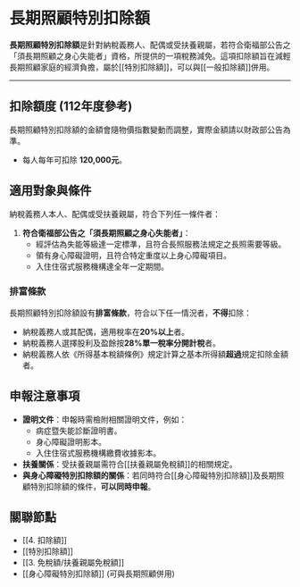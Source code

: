 # 長期照顧特別扣除額

**長期照顧特別扣除額**是針對納稅義務人、配偶或受扶養親屬，若符合衛福部公告之「須長期照顧之身心失能者」資格，所提供的一項稅務減免。這項扣除額旨在減輕長期照顧家庭的經濟負擔，屬於[[特別扣除額]]，可以與[[一般扣除額]]併用。

---

## 扣除額度 (112年度參考)

長期照顧特別扣除額的金額會隨物價指數變動而調整，實際金額請以財政部公告為準。

-   每人每年可扣除 **120,000元**。

## 適用對象與條件

納稅義務人本人、配偶或受扶養親屬，符合下列任一條件者：

1.  **符合衛福部公告之「須長期照顧之身心失能者」**：
    -   經評估為失能等級達一定標準，且符合長照服務法規定之長照需要等級。
    -   領有身心障礙證明，且符合特定重度以上身心障礙項目。
    -   入住住宿式服務機構達全年一定期間。

### 排富條款

長期照顧特別扣除額設有**排富條款**，符合以下任一情況者，**不得**扣除：

-   納稅義務人或其配偶，適用稅率在**20%以上**者。
-   納稅義務人選擇股利及盈餘按**28%單一稅率分開計稅**者。
-   納稅義務人依《所得基本稅額條例》規定計算之基本所得額**超過**規定扣除金額者。

## 申報注意事項

-   **證明文件**：申報時需檢附相關證明文件，例如：
    -   病症暨失能診斷證明書。
    -   身心障礙證明影本。
    -   入住住宿式服務機構繳費收據影本。
-   **扶養關係**：受扶養親屬需符合[[扶養親屬免稅額]]的相關規定。
-   **與身心障礙特別扣除額的關係**：若同時符合[[身心障礙特別扣除額]]及長期照顧特別扣除額的條件，**可以同時申報**。

## 關聯節點
- [[4. 扣除額]]
- [[特別扣除額]]
- [[3. 免稅額/扶養親屬免稅額]]
- [[身心障礙特別扣除額]] (可與長期照顧併用)
